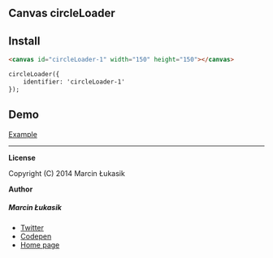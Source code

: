 Canvas circleLoader
--------------------------------

Install
---------------------------------

```html
<canvas id="circleLoader-1" width="150" height="150"></canvas>
```
```html
circleLoader({
	identifier: 'circleLoader-1'
});
```

Demo
-------------------------------
[Example](http://codepen.io/marcinlukasik/pen/fIahD)

---------------------------------

__License__

Copyright (C) 2014 Marcin Łukasik

__Author__
##### Marcin Łukasik

* [Twitter](https://twitter.com/Marcin_Lukasik) 
* [Codepen](http://codepen.io/marcinlukasik/)
* [Home page](http://marcinlukasik.me)